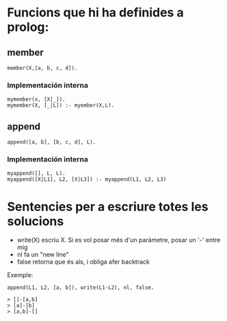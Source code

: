 # Funcions que hi ha definides a prolog:

## member

```{prolog}
member(X,[a, b, c, d]).
```

### Implementación interna
```{prolog}
mymember(x, [X|_]).
mymember(X, [_|L]) :- myember(X,L).
```

## append
```{prolog}
append([a, b], [b, c, d], L).
```

### Implementación interna
```{prolog}
myappend([], L, L).
myappend([X|L1], L2, [X|L3]) :- myappend(L1, L2, L3)
```

# Sentencies per a escriure totes les solucions
- write(X) escriu X. Si es vol posar més d'un paràmetre, posar un '-' entre mig
- nl fa un "new line"
- false retorna que és als, i obliga  afer backtrack

Exemple:

```{prolog}
append(L1, L2, [a, b]), write(L1-L2), nl, false.

> []-[a,b]
> [a]-[b]
> [a,b]-[]
```
